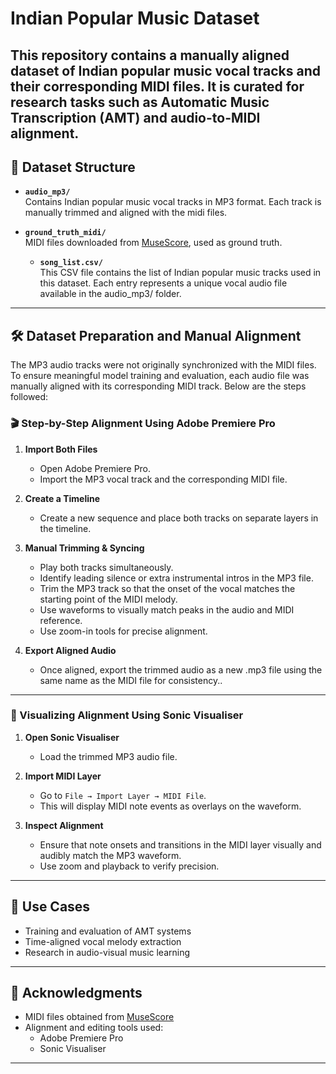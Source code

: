 # Indian Popular Music Dataset
This repository contains a manually aligned dataset of Indian popular music vocal tracks and their corresponding MIDI files. It is curated for research tasks such as **Automatic Music Transcription (AMT)** and **audio-to-MIDI alignment**.
---

## 📁 Dataset Structure

- **`audio_mp3/`**  
  Contains Indian popular music vocal tracks in MP3 format. Each track is manually trimmed and aligned with the midi files.

- **`ground_truth_midi/`**  
  MIDI files downloaded from [MuseScore](https://musescore.com/), used as ground truth.

  - **`song_list.csv/`**  
This CSV file contains the list of Indian popular music tracks used in this dataset. Each entry represents a unique vocal audio file available in the audio_mp3/ folder. 


---

## 🛠️ Dataset Preparation and Manual Alignment
The MP3 audio tracks were not originally synchronized with the MIDI files. To ensure meaningful model training and evaluation, each audio file was manually aligned with its corresponding MIDI track. Below are the steps followed:

### 🎬 Step-by-Step Alignment Using Adobe Premiere Pro

1. **Import Both Files**
   - Open Adobe Premiere Pro.
   - Import the MP3 vocal track and the corresponding MIDI file.

2. **Create a Timeline**
   - Create a new sequence and place both tracks on separate layers in the timeline.

3. **Manual Trimming & Syncing**
   - Play both tracks simultaneously.
   - Identify leading silence or extra instrumental intros in the MP3 file.
   - Trim the MP3 track so that the onset of the vocal matches the starting point of the MIDI melody.
   - Use waveforms to visually match peaks in the audio and MIDI reference.
   - Use zoom-in tools for precise alignment.

4. **Export Aligned Audio**
   - Once aligned, export the trimmed audio as a new .mp3 file using the same name as the MIDI file for consistency..

---

### 👀 Visualizing Alignment Using Sonic Visualiser

1. **Open Sonic Visualiser**
   - Load the trimmed MP3 audio file.

2. **Import MIDI Layer**
   - Go to `File → Import Layer → MIDI File`.
   - This will display MIDI note events as overlays on the waveform.

3. **Inspect Alignment**
   - Ensure that note onsets and transitions in the MIDI layer visually and audibly match the MP3 waveform.
   - Use zoom and playback to verify precision.

---

## 📌 Use Cases

- Training and evaluation of AMT systems
- Time-aligned vocal melody extraction
- Research in audio-visual music learning

---

## 🙏 Acknowledgments

- MIDI files obtained from [MuseScore](https://musescore.com/)
- Alignment and editing tools used:
  - Adobe Premiere Pro
  - Sonic Visualiser

---



